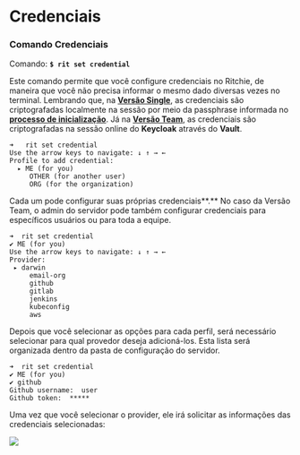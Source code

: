 # Credenciais

### **Comando Credenciais**  <a id="comando-credenciais"></a>

Comando: **`$ rit set credential`**

Este comando permite que você configure credenciais no Ritchie, de maneira que você não precisa informar o mesmo dado diversas vezes no terminal. Lembrando que, na [**Versão Single**](https://docs.ritchiecli.io/v/doc-portuguese/primeiros-passos/escolhendo-versao#versao-single), as credenciais são criptografadas localmente na sessão por meio da passphrase informada no[ **processo de inicialização**](https://docs.ritchiecli.io/v/doc-portuguese/primeiros-passos/inicializacao#versao-single). Já na [**Versão Team**](https://docs.ritchiecli.io/v/doc-portuguese/primeiros-passos/escolhendo-versao#versao-team), as credenciais são criptografadas na sessão online do **Keycloak** através do **Vault**.

```text
➜   rit set credential
Use the arrow keys to navigate: ↓ ↑ → ←
Profile to add credential:
  ▸ ME (for you)
     OTHER (for another user)
     ORG (for the organization)
```

Cada um pode configurar suas próprias credenciais**.** No caso da Versão Team, o admin do servidor pode também configurar credenciais para específicos usuários ou para toda a equipe.

```text
➜  rit set credential
✔ ME (for you)
Use the arrow keys to navigate: ↓ ↑ → ←
Provider:
 ▸ darwin
     email-org
     github
     gitlab
     jenkins
     kubeconfig
     aws
```

Depois que você selecionar as opções para cada perfil, será necessário selecionar para qual provedor deseja adicioná-los. Esta lista será organizada dentro da pasta de configuração do servidor.

```text
➜  rit set credential
✔ ME (for you)
✔ github
Github username:  user
Github token:  *****
```

 Uma vez que você selecionar o provider, ele irá solicitar as informações das credenciais selecionadas:

![](https://lh4.googleusercontent.com/_U93uVcs1Tu9TIUy59wuVfDCKgHbqO-lt5pPPSmlmDqwaFG1oew-nG_ntixSNFVRvmknMNca0X2G5WhYAowGS84V3Bf1OCZmurcCnK-Xkn9HZkf67ZWe6Jy6Wi2f9BNL6ggdO4sI)

